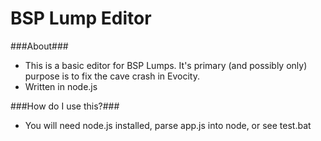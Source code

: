 BSP Lump Editor
==============

###About###
 - This is a basic editor for BSP Lumps. It's primary (and possibly only) purpose is to fix the cave crash in Evocity.
 - Written in node.js

###How do I use this?###
 - You will need node.js installed, parse app.js into node, or see test.bat
